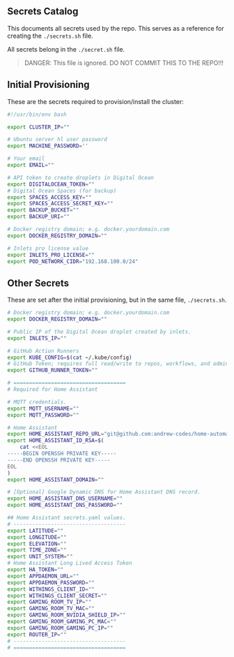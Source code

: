 ## Secrets Catalog

This documents all secrets used by the repo. This serves as a reference for creating the `./secrets.sh` file.

All secrets belong in the `./secret.sh` file.

> DANGER: This file is ignored. DO NOT COMMIT THIS TO THE REPO!!!

## Initial Provisioning

These are the secrets required to provision/install the cluster:

```bash
#!/usr/bin/env bash

export CLUSTER_IP=""

# Ubuntu server hl user password
export MACHINE_PASSWORD=''

# Your email
export EMAIL=""

# API token to create droplets in Digital Ocean
export DIGITALOCEAN_TOKEN=""
# Digital Ocean Spaces (for backup)
export SPACES_ACCESS_KEY=""
export SPACES_ACCESS_SECRET_KEY=""
export BACKUP_BUCKET=""
export BACKUP_URI=""

# Docker registry domain; e.g. docker.yourdomain.com
export DOCKER_REGISTRY_DOMAIN=""

# Inlets pro license value
export INLETS_PRO_LICENSE=""
export POD_NETWORK_CIDR="192.168.100.0/24"
```

## Other Secrets

These are set after the initial provisioning, but in the same file, `./secrets.sh`.

```bash
# Docker registry domain; e.g. docker.yourdomain.com
export DOCKER_REGISTRY_DOMAIN=""

# Public IP of the Digital Ocean droplet created by inlets.
export INLETS_IP=""

# GitHub Action Runners
export KUBE_CONFIG=$(cat ~/.kube/config)
# GitHub Token; requires full read/write to repos, workflows, and admin:org.
export GITHUB_RUNNER_TOKEN=""

# ====================================
# Required for Home Assistant

# MQTT credentials.
export MQTT_USERNAME=""
export MQTT_PASSWORD=""

# Home Assistant
export HOME_ASSISTANT_REPO_URL="git@github.com:andrew-codes/home-automation.git"
export HOME_ASSISTANT_ID_RSA=$(
    cat <<EOL
-----BEGIN OPENSSH PRIVATE KEY-----
-----END OPENSSH PRIVATE KEY-----
EOL
)
export HOME_ASSISTANT_DOMAIN=""

# [Optional] Google Dynamic DNS for Home Assistant DNS record.
export HOME_ASSISTANT_DNS_USERNAME=""
export HOME_ASSISTANT_DNS_PASSWORD=""

## Home Assistant secrets.yaml values.
# ------------------------------------
export LATITUDE=""
export LONGITUDE=""
export ELEVATION=""
export TIME_ZONE=""
export UNIT_SYSTEM=""
# Home Assistant Long Lived Access Token
export HA_TOKEN=""
export APPDAEMON_URL=""
export APPDAEMON_PASSWORD=""
export WITHINGS_CLIENT_ID=""
export WITHINGS_CLIENT_SECRET=""
export GAMING_ROOM_TV_IP=""
export GAMING_ROOM_TV_MAC=""
export GAMING_ROOM_NVIDIA_SHIELD_IP=""
export GAMING_ROOM_GAMING_PC_MAC=""
export GAMING_ROOM_GAMING_PC_IP=""
export ROUTER_IP=""
# ------------------------------------
# ====================================
```
